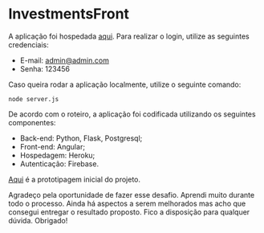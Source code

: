 # InvestmentsFront

A aplicação foi hospedada [aqui](https://gorila-test-front.herokuapp.com).
Para realizar o login, utilize as seguintes credenciais:
  * E-mail: admin@admin.com
  * Senha: 123456
  
Caso queira rodar a aplicação localmente, utilize o seguinte comando:
```shell
node server.js
```
De acordo com o roteiro, a aplicação foi codificada utilizando os seguintes componentes:
  * Back-end: Python, Flask, Postgresql;
  * Front-end: Angular;
  * Hospedagem: Heroku;
  * Autenticação: Firebase.

[Aqui](https://drive.google.com/file/d/1GGhDzaH4PmfZySsmP6QyAC3Z2yVP4jLx/view?usp=sharing) é a prototipagem inicial do projeto.
  

Agradeço pela oportunidade de fazer esse desafio. Aprendi muito durante todo o processo.
Ainda há aspectos a serem melhorados mas acho que consegui entregar o resultado proposto.
Fico a disposição para qualquer dúvida. 
Obrigado!
  

